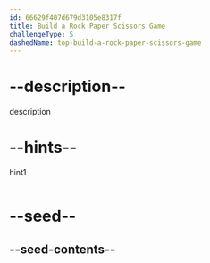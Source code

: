 ```yaml
---
id: 66629f407d679d3105e8317f
title: Build a Rock Paper Scissors Game
challengeType: 5
dashedName: top-build-a-rock-paper-scissors-game
---
```


# --description--
description

# --hints--

hint1 

```js

```


# --seed--

## --seed-contents--

```js

```

